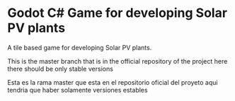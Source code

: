 # Godot C# Game for developing Solar PV plants
A tile based game for developing Solar PV plants.

This is the master branch that is in the official repository of the project here there should be only stable versions

Esta es la rama master que esta en el repositorio oficial del proyeto aqui tendria que haber solamente versiones estables



